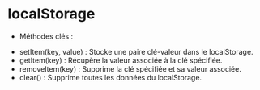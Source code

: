 # localStorage

* Méthodes clés :

- setItem(key, value) : Stocke une paire clé-valeur dans le localStorage.
- getItem(key) : Récupère la valeur associée à la clé spécifiée.
- removeItem(key) : Supprime la clé spécifiée et sa valeur associée.
- clear() : Supprime toutes les données du localStorage.